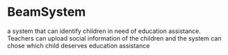 # BeamSystem
a system that can identify children in need of education assistance. Teachers can upload social information of the children and the system can chose which child deserves education assistance 
